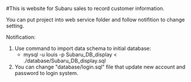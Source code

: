 #This is website for Subaru sales to record customer information.

You can put project into web service folder and follow notifition to change setting.

Notification:
1. Use command to import data schema to initial database: 
	- mysql -u louis -p Subaru_DB_display < ./database/Subaru_DB_display.sql
2. You can change "database/login.sql" file that update new account and password to login system.
